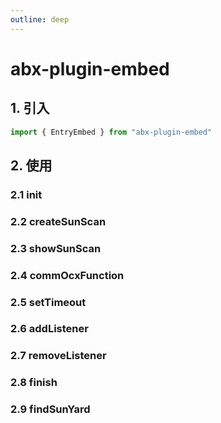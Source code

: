 ```yaml
---
outline: deep
---
```

# abx-plugin-embed


## 1. 引入
```javascript
import { EntryEmbed } from "abx-plugin-embed"
```
## 2. 使用
### 2.1 init


### 2.2 createSunScan


### 2.3 showSunScan


### 2.4 commOcxFunction


### 2.5 setTimeout


### 2.6 addListener


### 2.7 removeListener


### 2.8 finish


### 2.9 findSunYard

